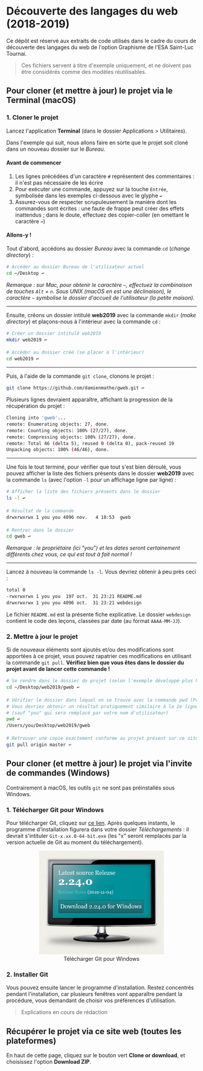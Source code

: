 # Découverte des langages du web (2018-2019)

Ce dépôt est réservé aux extraits de code utilisés dans le cadre du cours de découverte des langages du web de l'option Graphisme de l'ESA Saint-Luc Tournai.

> Ces fichiers servent à titre d'exemple uniquement, et ne doivent pas être considérés comme des modèles réutilisables.

## Pour cloner (et mettre à jour) le projet via le Terminal (macOS)

### 1. Cloner le projet

Lancez l'application **Terminal** (dans le dossier Applications > Utilitaires).

Dans l'exemple qui suit, nous allons faire en sorte que le projet soit cloné dans un nouveau dossier sur le *Bureau*.

#### Avant de commencer

1. Les lignes précédées d'un caractère `#` représentent des commentaires : il n'est pas nécessaire de les écrire
2. Pour exécuter une commande, appuyez sur la touche `Entrée`, symbolisée dans les exemples ci-dessous avec le glyphe `↩`
3. Assurez-vous de respecter scrupuleusement la manière dont les commandes sont écrites : une faute de frappe peut créer des effets inattendus ; dans le doute, effectuez des copier-coller (en omettant le caractère `↩`)


#### Allons-y !

Tout d'abord, accédons au dossier *Bureau* avec la commande `cd` (*change directory*) :

```bash
# Accéder au dossier Bureau de l'utilisateur actuel
cd ~/Desktop ↩
```

*Remarque : sur Mac, pour obtenir le caractère `~`, effectuez la combinaison de touches `Alt` + `n`. Sous UNIX (macOS en est une déclinaison), le caractère `~` symbolise le dossier d'accueil de l'utilisateur (la petite maison).*

---

Ensuite, créons un dossier intitulé **web2019** avec la commande `mkdir` (*make directory*) et plaçons-nous à l'intérieur avec la commande `cd` :

```bash
# Créer un dossier intitulé web2019
mkdir web2019 ↩

# Accéder au dossier créé (se placer à l'intérieur)
cd web2019 ↩
```

---

Puis, à l'aide de la commande `git clone`, clonons le projet :

```bash
git clone https://github.com/damienmathe/gweb.git ↩
```

Plusieurs lignes devraient apparaître, affichant la progression de la récupération du projet :

```bash
Cloning into 'gweb'...
remote: Enumerating objects: 27, done.
remote: Counting objects: 100% (27/27), done.
remote: Compressing objects: 100% (27/27), done.
remote: Total 46 (delta 5), reused 0 (delta 0), pack-reused 19
Unpacking objects: 100% (46/46), done.
```

---

Une fois le tout terminé, pour vérifier que tout s'est bien déroulé, vous pouvez afficher la liste des fichiers présents dans le dossier **web2019** avec la commande `ls` (avec l'option `-l` pour un affichage ligne par ligne) :

```bash
# Afficher la liste des fichiers présents dans le dossier
ls -l ↩

# Résultat de la commande
drwxrwxrwx 1 you you 4096 nov.   4 18:53  gweb

# Rentrer dans le dossier
cd gweb ↩
```

*Remarque : le propriétaire (ici "you") et les dates seront certainement différents chez vous, ce qui est tout à fait normal !*

---

Lancez à nouveau la commande `ls -l`. Vous devriez obtenir à peu près ceci :

```bash
total 0
-rwxrwxrwx 1 you you  197 oct.  31 23:21 README.md
drwxrwxrwx 1 you you 4096 oct.  31 23:21 webdesign
```

Le fichier `README.md` est la présente fiche explicative. Le dossier `webdesign` contient le code des leçons, classées par date (au format `AAAA-MM-JJ`).

### 2. Mettre à jour le projet

Si de nouveaux éléments sont ajoutés et/ou des modifications sont apportées à ce projet, vous pouvez rapatrier ces modifications en utilisant la commande `git pull`. **Vérifiez bien que vous êtes dans le dossier du projet avant de lancer cette commande !**

```bash
# Se rendre dans le dossier du projet (selon l'exemple développé plus haut)
cd ~/Desktop/web2019/gweb ↩

# Vérifier le dossier dans lequel on se trouve avec la commande pwd (Present Working Directory)
# Vous devriez obtenir un résultat pratiquement similaire à la 2e ligne
# (sauf "you" qui sera remplacé par votre nom d'utilisateur)
pwd ↩
/Users/you/Desktop/web2019/gweb

# Retrouver une copie exactement conforme au projet présent sur ce site
git pull origin master ↩
```

## Pour cloner (et mettre à jour) le projet via l'invite de commandes (Windows)

Contrairement à macOS, les outils `git` ne sont pas préinstallés sous Windows.

### 1. Télécharger Git pour Windows

Pour télécharger Git, cliquez sur [ce lien](https://git-scm.com/download/win). Après quelques instants, le programme d'installation figurera dans votre dossier *Téléchargements* : il devrait s'intituler `Git-x.xx.0-64-bit.exe` (les "x" seront remplacés par la version actuelle de Git au moment du téléchargement).

<figure style="text-align:center;">
	<img src="images/git_dlwin.png" alt="Capture d'écran - Bouton de téléchargement de Git" width="330">
	<figcaption>Télécharger Git pour Windows</figcaption>
</figure>

### 2. Installer Git

Vous pouvez ensuite lancer le programme d'installation. Restez concentrés pendant l'installation, car plusieurs fenêtres vont apparaître pendant la procédure, vous demandant de choisir vos préférences d'utilisation.

> Explications en cours de rédaction

## Récupérer le projet via ce site web (toutes les plateformes)

En haut de cette page, cliquez sur le bouton vert **Clone or download**, et choisissez l'option **Download ZIP**.
